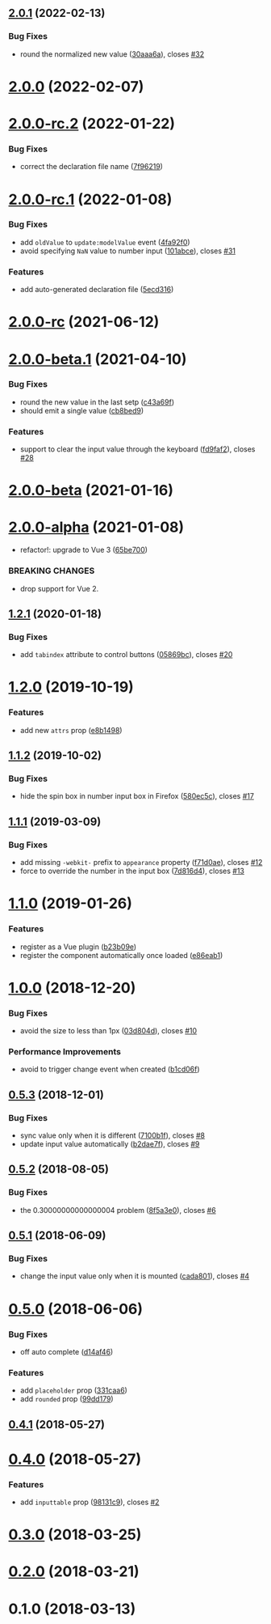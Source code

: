 ## [2.0.1](https://github.com/fengyuanchen/vue-number-input/compare/v2.0.0...v2.0.1) (2022-02-13)


### Bug Fixes

* round the normalized new value ([30aaa6a](https://github.com/fengyuanchen/vue-number-input/commit/30aaa6a4a74b99e177477fb21f8ad178d13bb8af)), closes [#32](https://github.com/fengyuanchen/vue-number-input/issues/32)



# [2.0.0](https://github.com/fengyuanchen/vue-number-input/compare/v2.0.0-rc.2...v2.0.0) (2022-02-07)



# [2.0.0-rc.2](https://github.com/fengyuanchen/vue-number-input/compare/v2.0.0-rc.1...v2.0.0-rc.2) (2022-01-22)


### Bug Fixes

* correct the declaration file name ([7f96219](https://github.com/fengyuanchen/vue-number-input/commit/7f96219dc88afa516244db39715b087bcb04dbcf))



# [2.0.0-rc.1](https://github.com/fengyuanchen/vue-number-input/compare/v2.0.0-rc...v2.0.0-rc.1) (2022-01-08)


### Bug Fixes

* add `oldValue` to `update:modelValue` event ([4fa92f0](https://github.com/fengyuanchen/vue-number-input/commit/4fa92f03047ebe5dbc45a5e531575d1df081f20c))
* avoid specifying `NaN` value to number input ([101abce](https://github.com/fengyuanchen/vue-number-input/commit/101abce5375f938fd06301877a84cb25c88df71c)), closes [#31](https://github.com/fengyuanchen/vue-number-input/issues/31)


### Features

* add auto-generated declaration file ([5ecd316](https://github.com/fengyuanchen/vue-number-input/commit/5ecd316699c3e60d0f7b6d591c0d3476e3f03cd2))



# [2.0.0-rc](https://github.com/fengyuanchen/vue-number-input/compare/v2.0.0-beta.1...v2.0.0-rc) (2021-06-12)



# [2.0.0-beta.1](https://github.com/fengyuanchen/vue-number-input/compare/v2.0.0-beta...v2.0.0-beta.1) (2021-04-10)


### Bug Fixes

* round the new value in the last setp ([c43a69f](https://github.com/fengyuanchen/vue-number-input/commit/c43a69f5b67c5e02fbd1eccb007c947aa5482f8e))
* should emit a single value ([cb8bed9](https://github.com/fengyuanchen/vue-number-input/commit/cb8bed9b9470882588e8b281466cea088afc0009))


### Features

* support to clear the input value through the keyboard ([fd9faf2](https://github.com/fengyuanchen/vue-number-input/commit/fd9faf23737fb568426fbbe0d879c076cb6cf419)), closes [#28](https://github.com/fengyuanchen/vue-number-input/issues/28)



# [2.0.0-beta](https://github.com/fengyuanchen/vue-number-input/compare/v2.0.0-alpha...v2.0.0-beta) (2021-01-16)



# [2.0.0-alpha](https://github.com/fengyuanchen/vue-number-input/compare/v1.2.1...v2.0.0-alpha) (2021-01-08)


* refactor!: upgrade to Vue 3 ([65be700](https://github.com/fengyuanchen/vue-number-input/commit/65be700df03c167abb347c546ba579035d59fc16))


### BREAKING CHANGES

* drop support for Vue 2.



## [1.2.1](https://github.com/fengyuanchen/vue-number-input/compare/v1.2.0...v1.2.1) (2020-01-18)


### Bug Fixes

* add `tabindex` attribute to control buttons ([05869bc](https://github.com/fengyuanchen/vue-number-input/commit/05869bcb058d06608085141b0260962b6f028262)), closes [#20](https://github.com/fengyuanchen/vue-number-input/issues/20)



# [1.2.0](https://github.com/fengyuanchen/vue-number-input/compare/v1.1.2...v1.2.0) (2019-10-19)


### Features

* add new `attrs` prop ([e8b1498](https://github.com/fengyuanchen/vue-number-input/commit/e8b1498fa485253392afe505c854f6967d6e5990))



## [1.1.2](https://github.com/fengyuanchen/vue-number-input/compare/v1.1.1...v1.1.2) (2019-10-02)


### Bug Fixes

* hide the spin box in number input box in Firefox ([580ec5c](https://github.com/fengyuanchen/vue-number-input/commit/580ec5c960c6b9bd4984631a1932321443673ba5)), closes [#17](https://github.com/fengyuanchen/vue-number-input/issues/17)



## [1.1.1](https://github.com/fengyuanchen/vue-number-input/compare/v1.1.0...v1.1.1) (2019-03-09)


### Bug Fixes

* add missing `-webkit-` prefix to `appearance` property ([f71d0ae](https://github.com/fengyuanchen/vue-number-input/commit/f71d0aeb2e6211e2b37dd66cc348fb035247c207)), closes [#12](https://github.com/fengyuanchen/vue-number-input/issues/12)
* force to override the number in the input box ([7d816d4](https://github.com/fengyuanchen/vue-number-input/commit/7d816d4ec7652160aae2b330e9502ce2e256fc9a)), closes [#13](https://github.com/fengyuanchen/vue-number-input/issues/13)



# [1.1.0](https://github.com/fengyuanchen/vue-number-input/compare/v1.0.0...v1.1.0) (2019-01-26)


### Features

* register as a Vue plugin ([b23b09e](https://github.com/fengyuanchen/vue-number-input/commit/b23b09ef0e14601f0bb8b673bd2313b77d6c2e28))
* register the component automatically once loaded ([e86eab1](https://github.com/fengyuanchen/vue-number-input/commit/e86eab1db441100f71e667e5edb297c1030f6830))



# [1.0.0](https://github.com/fengyuanchen/vue-number-input/compare/v0.5.3...v1.0.0) (2018-12-20)


### Bug Fixes

* avoid the size to less than 1px ([03d804d](https://github.com/fengyuanchen/vue-number-input/commit/03d804d418d1b21c971fe0e7df8a50cec2413bd9)), closes [#10](https://github.com/fengyuanchen/vue-number-input/issues/10)


### Performance Improvements

* avoid to trigger change event when created ([b1cd06f](https://github.com/fengyuanchen/vue-number-input/commit/b1cd06f901f5c2567e94cb3353f326514ac30ed0))



## [0.5.3](https://github.com/fengyuanchen/vue-number-input/compare/v0.5.2...v0.5.3) (2018-12-01)


### Bug Fixes

* sync value only when it is different ([7100b1f](https://github.com/fengyuanchen/vue-number-input/commit/7100b1f01923a9dd4e5927e181a6f1fb15ae8711)), closes [#8](https://github.com/fengyuanchen/vue-number-input/issues/8)
* update input value automatically ([b2dae7f](https://github.com/fengyuanchen/vue-number-input/commit/b2dae7f5358914d9e863b2a0604eaa2201ed7b1d)), closes [#9](https://github.com/fengyuanchen/vue-number-input/issues/9)



## [0.5.2](https://github.com/fengyuanchen/vue-number-input/compare/v0.5.1...v0.5.2) (2018-08-05)


### Bug Fixes

* the 0.30000000000000004 problem ([8f5a3e0](https://github.com/fengyuanchen/vue-number-input/commit/8f5a3e0f63ed46417fa80d597aa7c246fde65ba4)), closes [#6](https://github.com/fengyuanchen/vue-number-input/issues/6)



## [0.5.1](https://github.com/fengyuanchen/vue-number-input/compare/v0.5.0...v0.5.1) (2018-06-09)


### Bug Fixes

* change the input value only when it is mounted ([cada801](https://github.com/fengyuanchen/vue-number-input/commit/cada8012e9428e633188eab93b19cff6e35f8f17)), closes [#4](https://github.com/fengyuanchen/vue-number-input/issues/4)



# [0.5.0](https://github.com/fengyuanchen/vue-number-input/compare/v0.4.1...v0.5.0) (2018-06-06)


### Bug Fixes

* off auto complete ([d14af46](https://github.com/fengyuanchen/vue-number-input/commit/d14af4611b182615298e841db5806e00fac34615))


### Features

* add `placeholder` prop ([331caa6](https://github.com/fengyuanchen/vue-number-input/commit/331caa6a2a1828043a0df778ddd175cd63dce5c1))
* add `rounded` prop ([99dd179](https://github.com/fengyuanchen/vue-number-input/commit/99dd179d8e9b0438e867248e540d6f2a737a225d))



## [0.4.1](https://github.com/fengyuanchen/vue-number-input/compare/v0.4.0...v0.4.1) (2018-05-27)



# [0.4.0](https://github.com/fengyuanchen/vue-number-input/compare/v0.3.0...v0.4.0) (2018-05-27)


### Features

* add `inputtable` prop ([98131c9](https://github.com/fengyuanchen/vue-number-input/commit/98131c9d6890b7a0a4aa4f41b13891a766054f2e)), closes [#2](https://github.com/fengyuanchen/vue-number-input/issues/2)



# [0.3.0](https://github.com/fengyuanchen/vue-number-input/compare/v0.2.0...v0.3.0) (2018-03-25)



# [0.2.0](https://github.com/fengyuanchen/vue-number-input/compare/v0.1.0...v0.2.0) (2018-03-21)



# 0.1.0 (2018-03-13)



